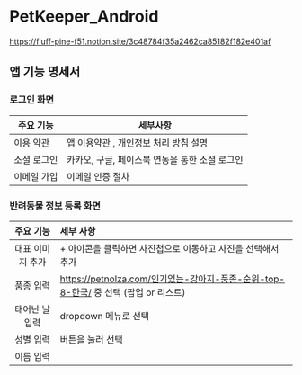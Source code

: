 # PetKeeper_Android

https://fluff-pine-f51.notion.site/3c48784f35a2462ca85182f182e401af

## 앱 기능 명세서
### 로그인 화면
| 주요 기능   | 세부사항                                       |
| ----------- | ---------------------------------------------- |
| 이용 약관   | 앱 이용약관 , 개인정보 처리 방침 설명          |
| 소셜 로그인 | 카카오, 구글, 페이스북 연동을 통한 소셜 로그인 |
| 이메일 가입 | 이메일 인증 절차                               |

### 반려동물 정보 등록 화면
|    주요 기능     | 세부 사항                                                    |
| :--------------: | :----------------------------------------------------------- |
| 대표 이미지 추가 | + 아이콘을 클릭하면 사진첩으로 이동하고 사진을 선택해서 추가 |
|    품종 입력     | https://petnolza.com/인기있는-강아지-품종-순위-top-8-한국/ 중 선택 (팝업 or 리스트) |
|  태어난 날 입력  | dropdown 메뉴로 선택                                         |
|    성별 입력     | 버튼을 눌러 선택                                             |
|    이름 입력     |                                                              |

